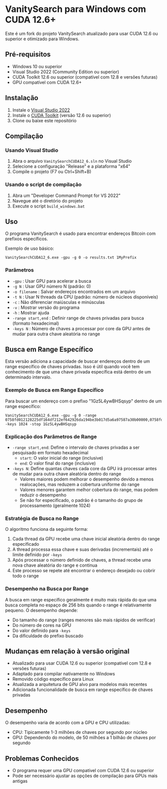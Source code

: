 # VanitySearch para Windows com CUDA 12.6+

Este é um fork do projeto VanitySearch atualizado para usar CUDA 12.6 ou superior e otimizado para Windows.

## Pré-requisitos

- Windows 10 ou superior
- Visual Studio 2022 (Community Edition ou superior)
- CUDA Toolkit 12.6 ou superior (compatível com 12.8 e versões futuras)
- GPU compatível com CUDA 12.6+

## Instalação

1. Instale o [Visual Studio 2022](https://visualstudio.microsoft.com/pt-br/downloads/)
2. Instale o [CUDA Toolkit](https://developer.nvidia.com/cuda-downloads) (versão 12.6 ou superior)
3. Clone ou baixe este repositório

## Compilação

### Usando Visual Studio

1. Abra o arquivo `VanitySearchCUDA12_6.sln` no Visual Studio
2. Selecione a configuração "Release" e a plataforma "x64"
3. Compile o projeto (F7 ou Ctrl+Shift+B)

### Usando o script de compilação

1. Abra um "Developer Command Prompt for VS 2022"
2. Navegue até o diretório do projeto
3. Execute o script `build_windows.bat`

## Uso

O programa VanitySearch é usado para encontrar endereços Bitcoin com prefixos específicos.

Exemplo de uso básico:

```
VanitySearchCUDA12_6.exe -gpu -g 0 -o results.txt 1MyPrefix
```

### Parâmetros

- `-gpu` : Usar GPU para acelerar a busca
- `-g N` : Usar GPU número N (padrão: 0)
- `-o filename` : Salvar endereços encontrados em um arquivo
- `-t N` : Usar N threads da CPU (padrão: número de núcleos disponíveis)
- `-c` : Não diferenciar maiúsculas e minúsculas
- `-v` : Mostrar versão do programa
- `-h` : Mostrar ajuda
- `-range start,end` : Definir range de chaves privadas para busca (formato hexadecimal)
- `-keys N` : Número de chaves a processar por core da GPU antes de mudar para outra chave aleatória no range

## Busca em Range Específico

Esta versão adiciona a capacidade de buscar endereços dentro de um range específico de chaves privadas. Isso é útil quando você tem conhecimento de que uma chave privada específica está dentro de um determinado intervalo.

### Exemplo de Busca em Range Específico

Para buscar um endereço com o prefixo "1Gz5L4ywBHSqsyp" dentro de um range específico:

```
VanitySearchCUDA12_6.exe -gpu -g 0 -range 0758fd012128225df164df212ef642926da194be3b017d5a6a97587a30b00000,0758fd012128225df164df212ef642926da194be3b017d5a6a97587a3ef00000 -keys 1024 -stop 1Gz5L4ywBHSqsyp
```

### Explicação dos Parâmetros de Range

- `-range start,end`: Define o intervalo de chaves privadas a ser pesquisado em formato hexadecimal
  - `start`: O valor inicial do range (inclusive)
  - `end`: O valor final do range (inclusive)
- `-keys N`: Define quantas chaves cada core da GPU irá processar antes de mudar para outra chave aleatória dentro do range
  - Valores maiores podem melhorar o desempenho devido a menos realocações, mas reduzem a cobertura uniforme do range
  - Valores menores garantem melhor cobertura do range, mas podem reduzir o desempenho
  - Se não for especificado, o padrão é o tamanho do grupo de processamento (geralmente 1024)

### Estratégia de Busca no Range

O algoritmo funciona da seguinte forma:
1. Cada thread da GPU recebe uma chave inicial aleatória dentro do range especificado
2. A thread processa essa chave e suas derivadas (incrementais) até o limite definido por `-keys`
3. Após processar o número definido de chaves, a thread recebe uma nova chave aleatória do range e continua
4. Este processo se repete até encontrar o endereço desejado ou cobrir todo o range

### Desempenho na Busca por Range

A busca em range específico geralmente é muito mais rápida do que uma busca completa no espaço de 256 bits quando o range é relativamente pequeno. O desempenho depende:

- Do tamanho do range (ranges menores são mais rápidos de verificar)
- Do número de cores na GPU
- Do valor definido para `-keys`
- Da dificuldade do prefixo buscado

## Mudanças em relação à versão original

- Atualizado para usar CUDA 12.6 ou superior (compatível com 12.8 e versões futuras)
- Adaptado para compilar nativamente no Windows
- Removido código específico para Linux
- Atualizada a arquitetura de GPU alvo para modelos mais recentes
- Adicionada funcionalidade de busca em range específico de chaves privadas

## Desempenho

O desempenho varia de acordo com a GPU e CPU utilizadas:

- CPU: Tipicamente 1-3 milhões de chaves por segundo por núcleo
- GPU: Dependendo do modelo, de 50 milhões a 1 bilhão de chaves por segundo

## Problemas Conhecidos

- O programa requer uma GPU compatível com CUDA 12.6 ou superior
- Pode ser necessário ajustar as opções de compilação para GPUs mais antigas 